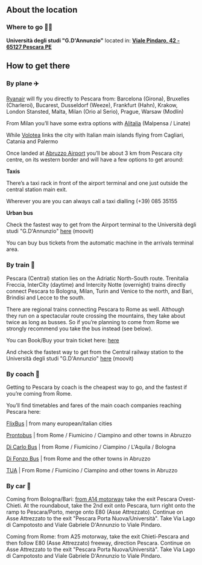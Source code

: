 ## About the location
### Where to go 🚶‍♀️
**Università degli studi "G.D'Annunzio"** located in: <a href="https://maps.app.goo.gl/aogyjHbjyX2Gjsup9" target="_blank">**Viale Pindaro, 42 - 65127 Pescara PE**</a>


## How to get there
### By plane ✈️
<a href="https://www.ryanair.com" target="_blank">Ryanair</a> will fly you directly to Pescara from:
Barcelona (Girona), Bruxelles (Charleroi), Bucarest, Dusseldorf (Weeze), Frankfurt (Hahn), Krakow, London Stansted, Malta, Milan (Orio al Serio), Prague, Warsaw (Modlin)

From Milan you’ll have some extra options with <a href="https://www.alitalia.com/en_gb" target="_blank">Alitalia</a> (Malpensa / Linate) 

While <a href="https://www.volotea.com/en" target="_blank">Volotea</a> links the city with Italian main islands flying from Cagliari, Catania and Palermo

Once landed at <a href="https://www.abruzzoairport.com/web/guest/home" target="_blank">Abruzzo Airport</a> you’ll be about 3 km from Pescara city centre, on its western border and will have a few options to get around:

**Taxis**

There’s a taxi rack in front of the airport terminal and one just outside the central station main exit.

Wherever you are you can always call a taxi dialling  (+39) 085 35155

**Urban bus**

Check the fastest way to get from the Airport terminal to the Università degli studi "G.D'Annunzio" <a href="https://moovitapp.com/pescara_ed_abruzzo-3762/poi/Universit%C3%A0%20degli%20Studi%20%22Gabriele%20d'Annunzio%22/Pescara%20Aeroporto/en?fll=42.430244_14.188005&customerId=4908&ref=1&poiType=street&tll=42.452006_14.224785&t=1" target="_blank">here</a> (moovit)

You can buy bus tickets from the automatic machine in the arrivals terminal area.

### By train 🚄
Pescara (Central) station lies on the Adriatic North-South route. Trenitalia Freccia, InterCity (daytime) and Intercity Notte (overnight) trains directly connect Pescara to Bologna, Milan, Turin and Venice to the north, and Bari, Brindisi and Lecce to the south.

There are regional trains connecting Pescara to Rome as well. Although they run on a spectacular route crossing the mountains, they take about twice as long as busses. So if you’re planning to come from Rome we strongly recommend you take the bus instead (see below).
 
You can Book/Buy your train ticket here: <a href="https://www.trenitalia.com/en.html" target="_blank">here</a>

And check the fastest way to get from the Central railway station to the Università degli studi "G.D'Annunzio" <a href="https://moovitapp.com/pescara_ed_abruzzo-3762/poi/Universit%C3%A0%20degli%20Studi%20%22Gabriele%20d'Annunzio%22/Pescara%20Centrale/en?customerId=4908&ref=1&poiType=street&tll=42.452006_14.224785&fll=42.46896_14.203832&t=1" target="_blank">here</a> (moovit)


### By coach 🚌
Getting to Pescara by coach is the cheapest way to go, and the fastest if you’re coming from Rome.

You’ll find timetables and fares of the main coach companies reaching Pescara here:

<a href="https://global.flixbus.com/bus-routes" target="_blank">FlixBus</a> | from many european/italian cities

<a href="http://www.prontobusitalia.it/index.php?lang=en" target="_blank">Prontobus</a> | from Rome / Fiumicino / Ciampino and other towns in Abruzzo

<a href="https://www.dicarlobus.com" target="_blank">Di Carlo Bus</a> | from Rome / Fiumicino / Ciampino / L'Aquila / Bologna 

<a href="https://difonzobus.com/en" target="_blank">Di Fonzo Bus</a> | from Rome and the other towns in Abruzzo

<a href="https://tua.mycicero.it/TPWebPortal/en" target="_blank">TUA</a> | From Rome / Fiumicino / Ciampino and other towns in Abruzzo


### By car 🚗
Coming from Bologna/Bari: <a href="https://www.google.com/maps/dir/Casello+Pescara+Ovest-Chieti,+A14+-+Autostrada+Adriatica,+66020+Zona+Industriale+Val+Pescara+CH/Universit%C3%A0+degli+studi+%22G.d'Annunzio%22+sede+Pescara,+Viale+Pindaro,+Pescara,+PE/@42.4472504,14.2134643,15.33z/data=!4m14!4m13!1m5!1m1!1s0x1331aee889a2ae6d:0x17e789412e5f5b2a!2m2!1d14.1650968!2d42.396486!1m5!1m1!1s0x1331a74d5acdfbdf:0x4389fccd7763c874!2m2!1d14.2248392!2d42.45195!3e0?entry=ttu" target="_blank">from A14 motorway</a> take the exit Pescara Ovest-Chieti. At the roundabout, take the 2nd exit onto Pescara, turn right onto the ramp to Pescara/Porto, merge onto E80 (Asse Attrezzato). Continue on Asse Attrezzato to the exit "Pescara Porta Nuova/Università". Take Via Lago di Campotosto and Viale Gabriele D'Annunzio to Viale Pindaro.

Coming from Rome: from A25 motorway, take the exit Chieti-Pescara and then follow E80 (Asse Attrezzato) freeway, direction Pescara. Continue on Asse Attrezzato to the exit "Pescara Porta Nuova/Università". Take Via Lago di Campotosto and Viale Gabriele D'Annunzio to Viale Pindaro.